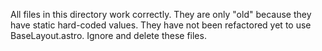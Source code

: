 All files in this directory work correctly. They are only "old" because
they have static hard-coded values. They have not been refactored yet to
use BaseLayout.astro. Ignore and delete these files.
